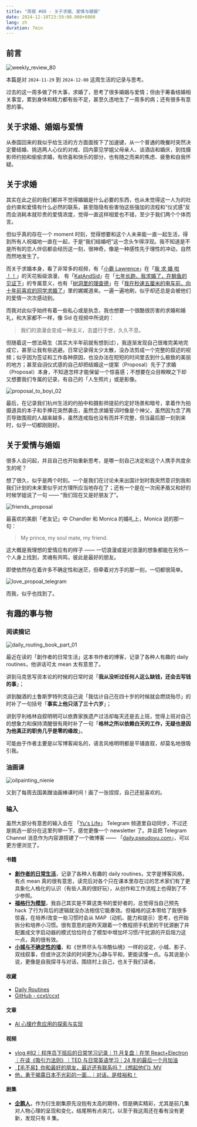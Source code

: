 ```yaml
---
title: "周报 #80 - 关于求婚、爱情与婚姻"
date: 2024-12-10T23:59:00.000+0800
lang: zh
duration: 7min
---
```




## 前言

![weekly_review_80](https://image.pseudoyu.com/images/weekly_review_80.png)

本篇是对 `2024-11-29` 到 `2024-12-08` 这周生活的记录与思考。

过去的这一周多做了件大事，求婚了，思考了很多婚姻与爱情；但由于筹备结婚相关事宜，累到身体和精力都有些不足，甚至久违地生了一周多的病；还有很多有意思的事。

## 关于求婚、婚姻与爱情

从泰国回来的我似乎给生活的方方面面按下了加速键，从一个普通的晚餐时突然决定要结婚、挑选两人心仪的对戒、回内蒙见学姐父母亲人、谈酒店和婚庆，到找摄影师约拍和偷偷求婚，有欣喜和快乐的部分，也有随之而来的焦虑、疲惫和自我怀疑。

## 关于求婚

其实在此之前的我们都并不觉得婚姻是什么必要的东西，也从未觉得这一人为的社会约束和爱情有什么必然的联系，甚至隐隐有些害怕这些强加的流程和“仪式感”反而会消耗本就珍贵的爱情浓度，觉得一直这样相爱也不错，至少于我们两个个体而言。

但似乎真的存在一个 moment 时刻，觉得想要和这个人未来能一直一起生活，得到所有人祝福地一直在一起，于是“我们结婚吧”这一念头乍得浮现。我不知道是不是所有的恋人伴侣都会经历这一刻，很神奇，像是一种感性先于理性的冲动，自然而然地发生了。

而关于求婚本身，看了非常多的视频，有「[小鹿 Lawrence](https://space.bilibili.com/37029661)」在「[我 求 婚 啦 ！！](https://www.bilibili.com/video/BV1Gc411z7mu)」的天花板级浪漫， 有「[KatAndSid](https://space.bilibili.com/30625977)」在「[七年长跑，我求婚了，在鲸鱼的见证下](https://www.bilibili.com/video/BV1MU4y167Ci/)」的专属意义，也有「[树洞里的理查德](https://space.bilibili.com/2640831)」在「[我在秒速五厘米的电车前，向十年前喜欢的同学求婚了](https://www.bilibili.com/video/BV1uf421B7ow)」里的娓娓道来。一遍一遍地刷，似乎却还总是会被他们的爱情一次次感动到。

而我对此似乎始终有着一些私心或是执念，我也想要一个很酷很厉害的求婚和婚礼，和大家都不一样，像 Sid 在视频中所说的：

> 我们的浪漫会变成一种主义，去盛行于世，久久不息。

但随着这一想法萌生（其实大半年前就有想到过），我逐渐发现自己很难完美地完成它，甚至让我有些逃避。日常记录得太少太散，没办法剪成一个完整的叙述的视频；似乎因为签证和工作各种原因，也没办法在短短的时间里去到什么极致的美丽的地方；甚至自诩仪式感的自己却把结婚这一提案（Proposal）先于了求婚（Proposal）本身，不知道怎样才能保留一个惊喜感；不想要在众目睽睽之下却又想要我们专属的记录，有自己的「人生照片」或是影像。

![proposal_to_boyi_02](https://image.pseudoyu.com/images/proposal_to_boyi_02.JPG)

最后，在记录我们杭州生活的约拍中和摄影师提前约定好场景和暗号，拿着作为拍摄道具的本子和手捧花突然袭击，虽然念求婚誓词时像是个神父，虽然因为念了两页导致围观的人越来越多，虽然连戒指也没有而并不完整，但当最后那一刻到来时，似乎一切都刚刚好。

## 关于爱情与婚姻

很多人会问起，并且自己也开始重新思考，是哪一刻自己决定和这个人携手共度余生的呢？

想了很久，似乎是两个时刻。一个是我们在讨论未来出国计划时我突然意识到我和我们计划的未来里似乎对方理所应当地存在了；还有一个是在一次闹矛盾又和好的时候学姐说了一句 —— “我们现在又是好朋友了”。

![friends_proposal](https://image.pseudoyu.com/images/friends_proposal.png)

最喜欢的美剧「老友记」中 Chandler 和 Monica 的婚礼上，Monica 说的那一句：

> My prince, my soul mate, my friend.

这大概是我理想的爱情应有的样子 —— 一切浪漫或是对浪漫的想象都能在另外一个人身上找到，灵魂有共鸣，彼此是最好的朋友。

即使依然存在着许多不确定性和迷茫，但牵着对方手的那一刻，一切都很简单。

![love_propoal_telegram](https://image.pseudoyu.com/images/love_propoal_telegram.png)

而我，似乎也找到了。

## 有趣的事与物

### 阅读摘记

![daily_routing_book_part_01](https://image.pseudoyu.com/images/daily_routing_book_part_01.png)

最近在读的「創作者的日常生活」这本书作者的博客，记录了各种人有趣的 daily routines，他讲话可太 mean 太有意思了。

讲到马克思写资本论的时候的日常时说「**我从没听过任何人这么缺钱，还会去写钱的事**」；

讲到酗酒的土鲁斯罗特列克自己说「我估计自己在四十岁的时候就会燃烧殆尽」的时补了一句括号「**事实上他只活了三十六岁**」；

讲到亨利格林自叙明明可以依靠家族遗产过活却每天还是去上班，觉得上班对自己的想象力和保持清醒很有用时补了一句「**格林之所以依赖白天的工作，无疑也是因为他真正的职务几乎是零的缘故**」。

可能由于作者主要是以写博客闻名的，语言风格明明都是平铺直叙，却莫名地很吸引我。

### 油画课

![oilpainting_nienie](https://image.pseudoyu.com/images/oilpainting_nienie.png)

又到了每周去国美蹭油画棒课时间！画了一张捏捏，自己还挺喜欢的。

### 输入

虽然大部分有意思的输入会在 「[Yu's Life](https://t.me/pseudoyulife)」 Telegram 频道里自动同步，不过还是挑选一部分在这里列举一下，感觉更像一个 newsletter 了。并且把 Telegram Channel 消息作为内容源搭建了一个微博客 —— 「[daily.pseudoyu.com](https://daily.pseudoyu.com/)」，可以更方便浏览了。

#### 书籍

- [**創作者的日常生活**](https://book.douban.com/subject/25844039/)，记录了各种人有趣的 daily routines，文字是博客风格，有点 mean 真的很有意思，读完后对各个只在课本里存在过的艺术家们有了更具象化人格化的认识（有些人真的很好玩），从创作和工作流程上也得到了不少参照。
- [**福格行为模型**](https://book.douban.com/subject/35594496/)，我自己其实是不算这类书的爱好者的，总觉得当自己预先 hack 了行为背后的逻辑就没办法相信它能奏效。但福格的这本带给了我很多惊喜，在培养/改变一些习惯时会从 MAP（动机、能力和提示）思考，也开始拆分和培养小习惯。很有意思的是昨天跟着一个教程把手机里的干扰源删了并配置成文字启动器的模式恰恰符合了模型中增加坏习惯/干扰源的开启阻力这一点，真的很有效。
- [**小城与不确定性的墙**](https://book.douban.com/subject/37016658/)，和《世界尽头与冷酷仙境》一样的设定，小城、影子、双线叙事，但或许这次读的时间更为心静与平和，更能读懂一点。与其说是小说，更像是自我探寻与对话，围绕村上自己，也关于我们读者。

#### 收藏

- [Daily Routines](https://dailyroutines.typepad.com/daily_routines/)
- [GitHub - ccxt/ccxt](https://github.com/ccxt/ccxt)

#### 文章

- [AI 心理疗愈应用的探索与实现](https://blog.ursb.me/posts/moflow/)

#### 视频

- [vlog #82｜程序员下班后的日常学习记录｜11 月复盘｜在学 React+Electron｜在读《吸引力法则》｜TED 与日常英语学习｜24 年的最后一个月加油](https://www.bilibili.com/video/BV1SyzoY2EWA)
- [【毛不易】你和最好的朋友，最近还有联系吗？《想起他们》MV](https://www.bilibili.com/video/BV1Nn6AYtExf)
- [他，勇于揭露日本不光彩的一面…｜对话，是枝裕和！](https://www.bilibili.com/video/BV12MqHYqExf)

#### 剧集

- [**企鹅人**](http://movie.douban.com/subject/35604181/)，作为衍生剧集原先没抱有太高的期待，但是确实精彩，尤其是前几集对人物心理的呈现和变化，结尾稍有点突兀，以至于我这周还在看有没有更新，发现只有 8 集。
